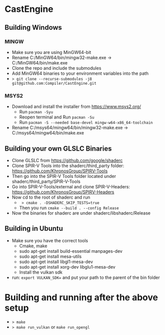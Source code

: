 # CastEngine

## Building Windows

### MINGW
- Make sure you are using MinGW64-bit
- Rename C:/MinGW64/bin/mingw32-make.exe -> C:/MinGW64/bin/make.exe
- Clone the repo and include the submodules
- Add MinGW64 binaries to your environment variables into the path
- ```> git clone --recurse-submodules -j8 git@github.com:Compiler/CastEngine.git```

### MSYS2
- Download and install the installer from https://www.msys2.org/
  - Run ```pacman -Syu```
  - Reopen terminal and Run ```pacman -Su```
  - Run ```pacman -S --needed base-devel mingw-w64-x86_64-toolchain```
- Rename C:/msys64/mingw64/bin/mingw32-make.exe -> C:/msys64/mingw64/bin/make.exe


## Building your own GLSLC Binaries
- Clone GLSLC from https://github.com/google/shaderc
- Clone SPIR-V Tools into the shaderc/third_party folder: https://github.com/KhronosGroup/SPIRV-Tools
- Then go into the SPIR-V Tools folder located under shaderc/third_party/SPIR-V-Tools
- Go into SPIR-V-Tools/external and clone SPIR-V-Headers: https://github.com/KhronosGroup/SPIRV-Headers
- Now cd to the root of shaderc and run
  - ``` > cmake . -DSHADERC_SKIP_TESTS=true```
  - Then you run ``` cmake --build . --config Release ```
- Now the binaries for shaderc are under shaderc/libshaderc/Release


## Building in Ubuntu
- Make sure you have the correct tools
  - Cmake, make
  - sudo apt-get install build-essential manpages-dev
  - sudo apt-get install mesa-utils
  - sudo apt-get install libgl1-mesa-dev
  - sudo apt-get install xorg-dev libglu1-mesa-dev
  - Install the vulkan sdk
- run: ```export VULKAN_SDK=``` and put your path to the parent of the bin folder


# Building and running after the above setup
- ```> make```
- ```> make run_vulkan``` or ```make run_opengl```
